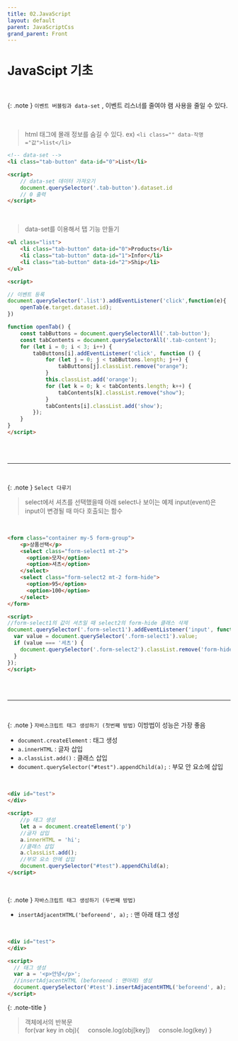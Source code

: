 ```yaml
---
title: 02.JavaScript
layout: default
parent: JavaScriptCss
grand_parent: Front
---
```


# JavaScipt 기초

<br />

{: .note }
`이벤트 버블링과 data-set` , 이벤트 리스너를 줄여야 램 사용을 줄일 수 있다.

<br />

> html 태그에 몰래 정보를 숨길 수 있다.   ex) `<li class="" data-작명="값">list</li>`


```html
<!-- data-set -->
<li class="tab-button" data-id="0">List</li>

<script>
    // data-set 데이터 가져오기
    document.querySelector('.tab-button').dataset.id
    // 0 출력
</script>
```

<br />

> data-set를 이용해서 탭 기능 만들기

```html
<ul class="list">
    <li class="tab-button" data-id="0">Products</li>
    <li class="tab-button" data-id="1">Infor</li>
    <li class="tab-button" data-id="2">Ship</li>
</ul>

<script>

// 이벤트 등록
document.querySelector('.list').addEventListener('click',function(e){
    openTab(e.target.dataset.id);
})

function openTab() {
    const tabButtons = document.querySelectorAll('.tab-button');
    const tabContents = document.querySelectorAll('.tab-content');
    for (let i = 0; i < 3; i++) {
        tabButtons[i].addEventListener('click', function () {
            for (let j = 0; j < tabButtons.length; j++) {
                tabButtons[j].classList.remove("orange");
            }
            this.classList.add('orange');
            for (let k = 0; k < tabContents.length; k++) {
                tabContents[k].classList.remove("show");
            }
            tabContents[i].classList.add('show');
        });
    }
}
</script>
```


<br />
<br />

---

<br />

{: .note }
`Select 다루기`

> select에서 셔츠를 선택했을때 아래 select나 보이는 예제
> input(event)은 input이 변경될 때 마다 호출되는 함수

<br />

```html
<form class="container my-5 form-group">
    <p>상품선택</p>
    <select class="form-select1 mt-2">
      <option>모자</option>
      <option>셔츠</option>
    </select>
    <select class="form-select2 mt-2 form-hide">
      <option>95</option>
      <option>100</option>
    </select>
</form>

<script>
//form-select1의 값이 셔츠일 때 select2의 form-hide 클래스 삭제
document.querySelector('.form-select1').addEventListener('input', function() {
  var value = document.querySelector('.form-select1').value;
  if (value === '셔츠') {
    document.querySelector('.form-select2').classList.remove('form-hide');
  }
});
</script>
```

<br />
<br />

---

<br />

{: .note }
`자바스크립트 태그 생성하기 (첫번째 방법)` 이방법이 성능은 가장 좋음

- `document.createElement` : 태그 생성
- `a.innerHTML` : 글자 삽입
- `a.classList.add()` : 클래스 삽입
- `document.querySelector("#test").appendChild(a);` : 부모 안 요소에 삽입

<br />

```html
<div id="test">
</div>

<script>
    //p 태그 생성
    let a = document.createElement('p')
    //글자 삽입
    a.innerHTML = 'hi';
    //클래스 삽입
    a.classList.add();
    //부모 요소 안에 삽입
    document.querySelector("#test").appendChild(a);
</script>
```


<br />

{: .note }
`자바스크립트 태그 생성하기 (두번째 방법)`

- `insertAdjacentHTML('beforeend', a);` : 맨 아래 태그 생성


<br />

```html
<div id="test">
</div>

<script>
  // 태그 생성
  var a = '<p>안녕</p>';
  //insertAdjacentHTML (beforeend : 맨아래) 생성
  document.querySelector('#test').insertAdjacentHTML('beforeend', a);
</script>
```


{: .note-title } 
> 객체에서의 반복문 <br />  for(var key in obj){
>    &nbsp; &nbsp;  console.log(obj[key])
>     &nbsp; &nbsp; console.log(key)
> }

